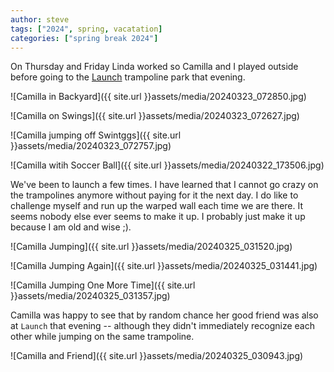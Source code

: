 ```yaml
---
author: steve
tags: ["2024", spring, vacatation]
categories: ["spring break 2024"]
---
```

On Thursday and Friday Linda worked so Camilla and I played outside before going to the [Launch](https://launchtrampolinepark.com/orlando/) trampoline park that evening.  

![Camilla in Backyard]({{ site.url }}assets/media/20240323_072850.jpg)  

![Camilla on Swings]({{ site.url }}assets/media/20240323_072627.jpg)  

![Camilla jumping off Swintggs]({{ site.url }}assets/media/20240323_072757.jpg)  

![Camilla witih Soccer Ball]({{ site.url }}assets/media/20240322_173506.jpg)  

We've been to launch a few times.  I have learned that I cannot go crazy on the trampolines anymore without paying for it the next day.  I do like to challenge myself and run up the warped wall each time we are there.  It seems nobody else ever seems to make it up.  I probably just make it up because I am old and wise ;).  

![Camilla Jumping]({{ site.url }}assets/media/20240325_031520.jpg)  

![Camilla Jumping Again]({{ site.url }}assets/media/20240325_031441.jpg)  

![Camilla Jumping One More Time]({{ site.url }}assets/media/20240325_031357.jpg)  

Camilla was happy to see that by random chance her good friend was also at `Launch` that evening -- although they didn't immediately recognize each other while jumping on the same trampoline.  

![Camilla and Friend]({{ site.url }}assets/media/20240325_030943.jpg)  
